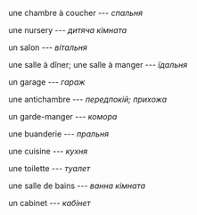 une chambre à coucher --- *спальня*



une nursery --- *дитяча кімната*



un salon --- *вітальня*



une salle à dîner; une salle à manger --- *їдальня*



un garage --- *гараж*



une antichambre --- *передпокій; прихожа*



un garde-manger --- *комора*



une buanderie --- *пральня*



une cuisine --- *кухня*



une toilette --- *туалет*



une salle de bains --- *ванна кімната*



un cabinet --- *кабінет*